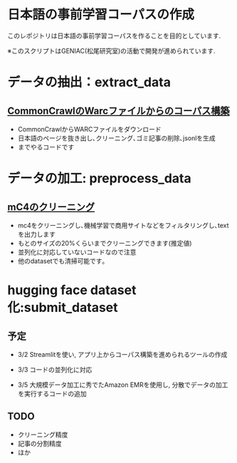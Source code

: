 # 日本語の事前学習コーパスの作成 

このレポジトリは日本語の事前学習コーパスを作ることを目的としています.

※このスクリプトはGENIAC(松尾研究室)の活動で開発が進められています.

# データの抽出：extract_data

## [CommonCrawlのWarcファイルからのコーパス構築](warc)
- CommonCrawlからWARCファイルをダウンロード
- 日本語のページを抜き出し､クリーニング､ゴミ記事の削除､jsonlを生成
- までやるコードです

# データの加工: preprocess_data
## [mC4のクリーニング](mc4s)
- mc4をクリーニングし､機械学習で商用サイトなどをフィルタリングし､textを出力します
- もとのサイズの20%くらいまでクリーニングできます(推定値)
- 並列化に対応していないコードなので注意
- 他のdatasetでも清掃可能です｡

# hugging face dataset化:submit_dataset


## 予定

- 3/2 Streamlitを使い, アプリ上からコーパス構築を進められるツールの作成

- 3/3 コードの並列化に対応

- 3/5 大規模データ加工に秀でたAmazon EMRを使用し, 分散でデータの加工を実行するコードの追加

## TODO
- クリーニング精度
- 記事の分割精度
- ほか